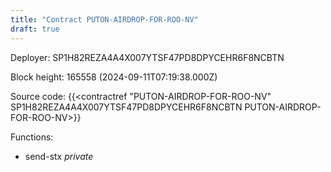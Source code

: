 ```yaml
---
title: "Contract PUTON-AIRDROP-FOR-ROO-NV"
draft: true
---
```

Deployer: SP1H82REZA4A4X007YTSF47PD8DPYCEHR6F8NCBTN


 



Block height: 165558 (2024-09-11T07:19:38.000Z)

Source code: {{<contractref "PUTON-AIRDROP-FOR-ROO-NV" SP1H82REZA4A4X007YTSF47PD8DPYCEHR6F8NCBTN PUTON-AIRDROP-FOR-ROO-NV>}}

Functions:

* send-stx _private_
